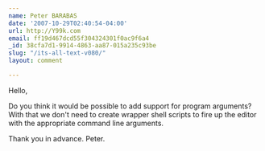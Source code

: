 ```yaml
---
name: Peter BARABAS
date: '2007-10-29T02:40:54-04:00'
url: http://Y99k.com
email: ff19d467dcd55f304324301f0ac9f6a4
_id: 38cfa7d1-9914-4863-aa87-015a235c93be
slug: "/its-all-text-v080/"
layout: comment

---
```


Hello,

Do you think it would be possible to add support for program arguments? With that we don't need to create wrapper shell scripts to fire up the editor with the appropriate command line arguments.

Thank you in advance.
Peter.

